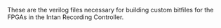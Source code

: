 These are the verilog files necessary for building custom bitfiles for the FPGAs in the Intan Recording Controller.
